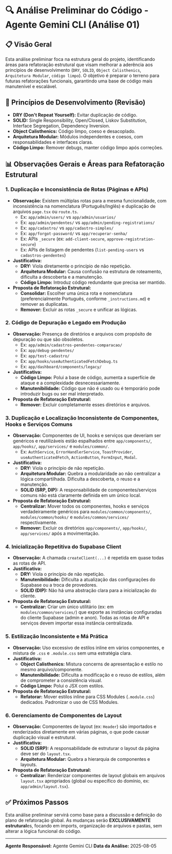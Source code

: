 # 🔍 Análise Preliminar do Código - Agente Gemini CLI (Análise 01)

## 📋 Visão Geral

Esta análise preliminar foca na estrutura geral do projeto, identificando áreas para refatoração estrutural que visam melhorar a aderência aos princípios de desenvolvimento (`DRY`, `SOLID`, `Object Calisthenics`, `Arquitetura Modular`, `código limpo`). O objetivo é preparar o terreno para futuras refatorações funcionais, garantindo uma base de código mais manutenível e escalável.

## 🎯 Princípios de Desenvolvimento (Revisão)

*   **DRY (Don't Repeat Yourself):** Evitar duplicação de código.
*   **SOLID:** Single Responsibility, Open/Closed, Liskov Substitution, Interface Segregation, Dependency Inversion.
*   **Object Calisthenics:** Código limpo, coeso e desacoplado.
*   **Arquitetura Modular:** Módulos independentes e coesos, com responsabilidades e interfaces claras.
*   **Código Limpo:** Remover debugs, manter código limpo após correções.

## 📊 Observações Gerais e Áreas para Refatoração Estrutural

### 1. Duplicação e Inconsistência de Rotas (Páginas e APIs)

*   **Observação:** Existem múltiplas rotas para a mesma funcionalidade, com inconsistência na nomenclatura (Português/Inglês) e duplicação de arquivos `page.tsx` ou `route.ts`.
    *   Ex: `app/admin/users/` vs `app/admin/usuarios/`
    *   Ex: `app/admin/pendentes/` vs `app/admin/pending-registrations/`
    *   Ex: `app/cadastro/` vs `app/cadastro-simples/`
    *   Ex: `app/forgot-password/` vs `app/recuperar-senha/`
    *   Ex: APIs `_secure` (ex: `add-client-secure`, `approve-registration-secure`)
    *   Ex: APIs de listagem de pendentes (`list-pending-users` vs `cadastros-pendentes`)
*   **Justificativa:**
    *   **DRY:** Viola diretamente o princípio de não repetição.
    *   **Arquitetura Modular:** Causa confusão na estrutura de roteamento, dificulta a descoberta e a manutenção.
    *   **Código Limpo:** Introduz código redundante que precisa ser mantido.
*   **Proposta de Refatoração Estrutural:**
    *   **Consolidar:** Escolher uma única rota e nomenclatura (preferencialmente Português, conforme `_instructions.md`) e remover as duplicatas.
    *   **Remover:** Excluir as rotas `_secure` e unificar as lógicas.

### 2. Código de Depuração e Legado em Produção

*   **Observação:** Presença de diretórios e arquivos com propósito de depuração ou que são obsoletos.
    *   Ex: `app/admin/cadastros-pendentes-comparacao/`
    *   Ex: `app/debug-pendentes/`
    *   Ex: `app/test-cadastro/`
    *   Ex: `app/hooks/useAuthenticatedFetchDebug.ts`
    *   Ex: `app/dashboard/components/legacy/`
*   **Justificativa:**
    *   **Código Limpo:** Polui a base de código, aumenta a superfície de ataque e a complexidade desnecessariamente.
    *   **Manutenibilidade:** Código que não é usado ou é temporário pode introduzir bugs ou ser mal interpretado.
*   **Proposta de Refatoração Estrutural:**
    *   **Remover:** Excluir completamente esses diretórios e arquivos.

### 3. Duplicação e Localização Inconsistente de Componentes, Hooks e Serviços Comuns

*   **Observação:** Componentes de UI, hooks e serviços que deveriam ser genéricos e reutilizáveis estão espalhados entre `app/components/`, `app/hooks/`, `app/services/` e `modules/common/`.
    *   Ex: `AuthService`, `ErrorHandlerService`, `ToastProvider`, `useAuthenticatedFetch`, `ActionButton`, `FormInput`, `Modal`.
*   **Justificativa:**
    *   **DRY:** Viola o princípio de não repetição.
    *   **Arquitetura Modular:** Quebra a modularidade ao não centralizar a lógica compartilhada. Dificulta a descoberta, o reuso e a manutenção.
    *   **SOLID (SRP, DIP):** A responsabilidade de componentes/serviços comuns não está claramente definida em um único local.
*   **Proposta de Refatoração Estrutural:**
    *   **Centralizar:** Mover todos os componentes, hooks e serviços verdadeiramente genéricos para `modules/common/components/`, `modules/common/hooks/` e `modules/common/services/` respectivamente.
    *   **Remover:** Excluir os diretórios `app/components/`, `app/hooks/`, `app/services/` após a movimentação.

### 4. Inicialização Repetitiva do Supabase Client

*   **Observação:** A chamada `createClient(...)` é repetida em quase todas as rotas de API.
*   **Justificativa:**
    *   **DRY:** Viola o princípio de não repetição.
    *   **Manutenibilidade:** Dificulta a atualização das configurações do Supabase ou a troca de provedores.
    *   **SOLID (DIP):** Não há uma abstração clara para a inicialização do cliente.
*   **Proposta de Refatoração Estrutural:**
    *   **Centralizar:** Criar um único utilitário (ex: em `modules/common/services/`) que exporte as instâncias configuradas do cliente Supabase (admin e anon). Todas as rotas de API e serviços devem importar essa instância centralizada.

### 5. Estilização Inconsistente e Má Prática

*   **Observação:** Uso excessivo de estilos inline em vários componentes, e mistura de `.css` e `.module.css` sem uma estratégia clara.
*   **Justificativa:**
    *   **Object Calisthenics:** Mistura concerns de apresentação e estilo no mesmo arquivo/componente.
    *   **Manutenibilidade:** Dificulta a modificação e o reuso de estilos, além de comprometer a consistência visual.
    *   **Código Limpo:** Polui o JSX com estilos.
*   **Proposta de Refatoração Estrutural:**
    *   **Refatorar:** Mover estilos inline para CSS Modules (`.module.css`) dedicados. Padronizar o uso de CSS Modules.

### 6. Gerenciamento de Componentes de Layout

*   **Observação:** Componentes de layout (ex: `Header`) são importados e renderizados diretamente em várias páginas, o que pode causar duplicação visual e estrutural.
*   **Justificativa:**
    *   **SOLID (SRP):** A responsabilidade de estruturar o layout da página deve ser do `layout.tsx`.
    *   **Arquitetura Modular:** Quebra a hierarquia de componentes e layouts.
*   **Proposta de Refatoração Estrutural:**
    *   **Centralizar:** Renderizar componentes de layout globais em arquivos `layout.tsx` apropriados (global ou específico do domínio, ex: `app/admin/layout.tsx`).

## ✅ Próximos Passos

Esta análise preliminar servirá como base para a discussão e definição do plano de refatoração global. As mudanças serão **EXCLUSIVAMENTE estrutural**es, focando em imports, organização de arquivos e pastas, sem alterar a lógica funcional do código.

---

**Agente Responsável:** Agente Gemini CLI
**Data da Análise:** 2025-08-05
